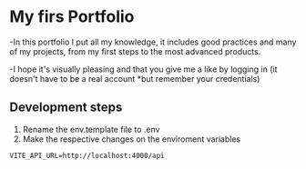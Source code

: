 
# My firs Portfolio

-In this portfolio I put all my knowledge, it includes good practices and many of my projects, from my first steps to the most advanced products.

-I hope it's visually pleasing and that you give me a like by logging in (it doesn't have to be a real account *but remember your credentials)


## Development steps

1. Rename the env.template file to .env
2. Make the respective changes on the enviroment variables 

```
VITE_API_URL=http://localhost:4000/api

```